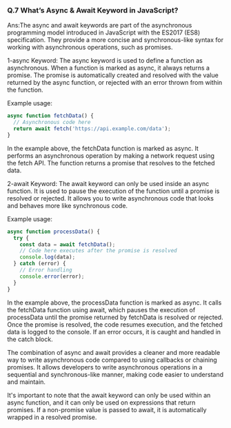 ### Q.7 What’s Async & Await Keyword in JavaScript?
Ans:The async and await keywords are part of the asynchronous programming model introduced in JavaScript with the ES2017 (ES8) specification. They provide a more concise and synchronous-like syntax for working with asynchronous operations, such as promises.

1-async Keyword:
The async keyword is used to define a function as asynchronous. When a function is marked as async, it always returns a promise. The promise is automatically created and resolved with the value returned by the async function, or rejected with an error thrown from within the function.

Example usage:

```JavaScript
async function fetchData() {
  // Asynchronous code here
  return await fetch('https://api.example.com/data');
}
```

In the example above, the fetchData function is marked as async. It performs an asynchronous operation by making a network request using the fetch API. The function returns a promise that resolves to the fetched data.

2-await Keyword:
The await keyword can only be used inside an async function. It is used to pause the execution of the function until a promise is resolved or rejected. It allows you to write asynchronous code that looks and behaves more like synchronous code.

Example usage:

```JavaScript
async function processData() {
  try {
    const data = await fetchData();
    // Code here executes after the promise is resolved
    console.log(data);
  } catch (error) {
    // Error handling
    console.error(error);
  }
}
```
In the example above, the processData function is marked as async. It calls the fetchData function using await, which pauses the execution of processData until the promise returned by fetchData is resolved or rejected. Once the promise is resolved, the code resumes execution, and the fetched data is logged to the console. If an error occurs, it is caught and handled in the catch block.

The combination of async and await provides a cleaner and more readable way to write asynchronous code compared to using callbacks or chaining promises. It allows developers to write asynchronous operations in a sequential and synchronous-like manner, making code easier to understand and maintain.

It's important to note that the await keyword can only be used within an async function, and it can only be used on expressions that return promises. If a non-promise value is passed to await, it is automatically wrapped in a resolved promise.






